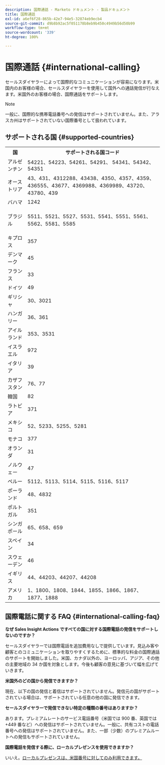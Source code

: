 ```yaml
---
description: 国際通話 - Marketo ドキュメント - 製品ドキュメント
title: 国際通話
exl-id: a6ef6f28-865b-42e7-94e5-32874eb9ecb4
source-git-commit: d9b8b92ac5f051178b8eb9b450c4949b56d50b99
workflow-type: tm+mt
source-wordcount: '339'
ht-degree: 100%

---
```


# 国際通話 {#international-calling}

セールスダイヤラーによって国際的なコミュニケーションが容易になります。米国内のお客様の場合、セールスダイヤラーを使用して国外への通話発信が行なえます。米国外のお客様の場合、国際通話をサポートします。

>[!NOTE]
>
>一般に、国際的な携帯電話番号への発信はサポートされていません。また、アラスカ州はサポートされていない国際番号として扱われています。

## サポートされる国 {#supported-countries}

<table> 
 <tbody> 
  <tr> 
   <th>国</th> 
   <th>サポートされる国コード</th> 
  </tr> 
  <tr> 
   <td colspan="1">アルゼンチン</td> 
   <td colspan="1">54221、54223、54261、54291、 54341、54342、54351</td> 
  </tr> 
  <tr> 
   <td colspan="1">オーストリア</td> 
   <td colspan="1">43、431、4312288、43438、4350、4357、4359、436555、43677、4369988、4369989、43720、43780、439</td> 
  </tr> 
  <tr> 
   <td colspan="1">バハマ</td> 
   <td colspan="1">1242</td> 
  </tr> 
  <tr> 
   <td><p>ブラジル</p></td> 
   <td>5511、5521、5527、5531、5541、5551、5561、5562、5581、5585</td> 
  </tr> 
  <tr> 
   <td>キプロス </td> 
   <td>357</td> 
  </tr> 
  <tr> 
   <td colspan="1">デンマーク </td> 
   <td colspan="1">45</td> 
  </tr> 
  <tr> 
   <td colspan="1">フランス</td> 
   <td colspan="1">33</td> 
  </tr> 
  <tr> 
   <td>ドイツ</td> 
   <td>49</td> 
  </tr> 
  <tr> 
   <td>ギリシャ </td> 
   <td>30、3021</td> 
  </tr> 
  <tr> 
   <td>ハンガリー</td> 
   <td>36、361</td> 
  </tr> 
  <tr> 
   <td colspan="1">アイルランド </td> 
   <td colspan="1">353、3531</td> 
  </tr> 
  <tr> 
   <td>イスラエル</td> 
   <td>972</td> 
  </tr> 
  <tr> 
   <td colspan="1">イタリア</td> 
   <td colspan="1">39</td> 
  </tr> 
  <tr> 
   <td colspan="1">カザフスタン </td> 
   <td colspan="1">76、77</td> 
  </tr> 
  <tr> 
   <td colspan="1">韓国</td> 
   <td colspan="1">82</td> 
  </tr> 
  <tr> 
   <td colspan="1">ラトビア </td> 
   <td colspan="1">371</td> 
  </tr> 
  <tr> 
   <td colspan="1">メキシコ</td> 
   <td colspan="1">52、5233、5255、5281</td> 
  </tr> 
  <tr> 
   <td>モナコ</td> 
   <td>377</td> 
  </tr> 
  <tr> 
   <td>オランダ </td> 
   <td>31</td> 
  </tr> 
  <tr> 
   <td colspan="1">ノルウェー </td> 
   <td colspan="1">47</td> 
  </tr> 
  <tr> 
   <td colspan="1">ペルー </td> 
   <td colspan="1">5112、5113、5114、5115、5116、5117</td> 
  </tr> 
  <tr> 
   <td colspan="1">ポーランド </td> 
   <td colspan="1">48、4832</td> 
  </tr> 
  <tr> 
   <td colspan="1">ポルトガル </td> 
   <td colspan="1">351</td> 
  </tr> 
  <tr> 
   <td colspan="1">シンガポール </td> 
   <td colspan="1">65、658、659</td> 
  </tr> 
  <tr> 
   <td colspan="1">スペイン </td> 
   <td colspan="1">34</td> 
  </tr> 
  <tr> 
   <td colspan="1">スウェーデン </td> 
   <td colspan="1">46</td> 
  </tr> 
  <tr> 
   <td colspan="1">イギリス</td> 
   <td colspan="1">44、44203、44207、44208</td> 
  </tr> 
  <tr> 
   <td>アメリカ</td> 
   <td>1、1800、1808、1844、1855、1866、1867、1877、1888</td> 
  </tr> 
 </tbody> 
</table>

## 国際電話に関する FAQ {#international-calling-faq}

**なぜ Sales Insight Actions ですべての国に対する国際電話の発信をサポートしないのですか？**

セールスダイヤラーでは国際電話を追加費用なしで提供しています。見込み客や顧客とのコミュニケーションを取りやすくするために、標準的な料金の国際通話のサポートを開始しました。米国、カナダ以外の、ヨーロッパ、アジア、その他の主要地域の 34 か国を対象とします。今後も顧客の意見に基づいて幅を広げていきます。

**米国外のどの国から発信できますか？**

現在、以下の国の発信と着信はサポートされていません。発信元の国がサポートされている場合は、サポートされている任意の他の国に発信できます。

**セールスダイヤラーで発信できない特定の種類の番号はありますか？**

あります。プレミアムレートのサービス電話番号（米国では 900 番、英国では +449 番など）への発信はサポートされていません。一般に、共有コストの電話番号への発信はサポートされていません。また、一部（少数）のプレミアムルートへの発信もサポートされていません。

**国際電話を発信する際に、ローカルプレゼンスを使用できますか？**

いいえ。[ローカルプレゼンスは、米国番号に対してのみ利用できます。](/help/marketo/product-docs/marketo-sales-insight/actions/phone/local-presence.md)
